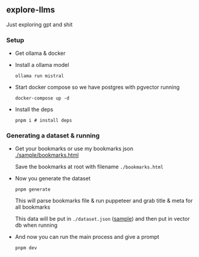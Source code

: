## explore-llms

Just exploring gpt and shit

### Setup

- Get ollama & docker

- Install a ollama model

  ```
  ollama run mistral
  ```

- Start docker compose so we have postgres with pgvector running

  ```
  docker-compose up -d
  ```

- Install the deps

  ```
  pnpm i # install deps
  ```

### Generating a dataset & running

- Get your bookmarks or use my bookmarks json [./sample/bookmarks.html](sample/bookmarks.html)

  Save the bookmarks at root with filename `./bookmarks.html`

- Now you generate the dataset

  ```
  pnpm generate
  ```

  This will parse bookmarks file & run puppeteer and grab title & meta for all bookmarks

  This data will be put in `./dataset.json` ([sample](sample/dataset.json)) and then put in vector db when running

- And now you can run the main process and give a prompt
  ```
  pnpm dev
  ```
